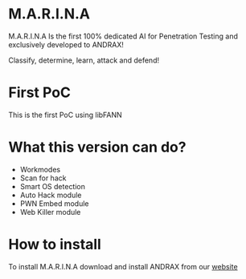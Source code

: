 # M.A.R.I.N.A

M.A.R.I.N.A Is the first 100% dedicated AI for Penetration Testing and exclusively developed to ANDRAX!

Classify, determine, learn, attack and defend!

# First PoC

This is the first PoC using libFANN

# What this version can do?

* Workmodes
* Scan for hack
* Smart OS detection
* Auto Hack module
* PWN Embed module
* Web Killer module

# How to install

To install M.A.R.I.N.A download and install ANDRAX from our [website](https://andrax.thecrackertechnology.com/)
